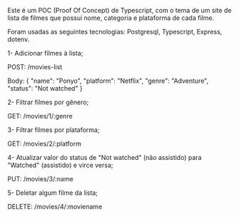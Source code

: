 Este é um POC (Proof Of Concept) de Typescript, com o tema de um site de lista de filmes que possui nome, categoria e plataforma de cada filme.

Foram usadas as seguintes tecnologias: Postgresql, Typescript, Express, dotenv.

1- Adicionar filmes à lista;

POST: /movies-list

Body: { "name": "Ponyo", "platform": "Netflix", "genre": "Adventure", "status": "Not watched" }

2- Filtrar filmes por gênero;

GET: /movies/1/:genre

3- Filtrar filmes por plataforma;

GET: /movies/2/:platform

4- Atualizar valor do status de "Not watched" (não assistido) para "Watched" (assistido) e virce versa;

PUT: /movies/3/:name

5- Deletar algum filme da lista;

DELETE: /movies/4/:moviename